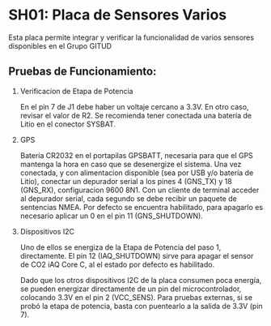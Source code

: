 # SH01: Placa de Sensores Varios

Esta placa permite integrar y verificar la funcionalidad de varios sensores disponibles en el Grupo GITUD

## Pruebas de Funcionamiento:

1. Verificacion de Etapa de Potencia
   
   En el pin 7 de J1 debe haber un voltaje cercano a 3.3V. En otro caso, revisar el valor de R2. Se recomienda tener conectada una batería de Litio en el conector SYSBAT.

2. GPS
   
   Batería CR2032 en el portapilas GPSBATT, necesaria para que el GPS mantenga la hora en caso que se desenergize el sistema. Una vez conectada, y con alimentacion disponible (sea por USB y/o batería de Litio), conectar un depurador serial a los pines 4 (GNS_TX) y 18 (GNS_RX), configuracion 9600 8N1. Con un cliente de terminal acceder al depurador serial, cada segundo se debe recibir un paquete de sentencias NMEA. Por defecto se encuentra habilitado, para apagarlo es necesario aplicar un 0 en el pin 11 (GNS_SHUTDOWN).

3. Dispositivos I2C
   
   Uno de ellos se energiza de la Etapa de Potencia del paso 1, directamente. El pin 12 (IAQ_SHUTDOWN) sirve para apagar el sensor de CO2 iAQ Core C, al el estado por defecto es habilitado.

   Dado que los otros dispositivos I2C de la placa consumen poca energía, se pueden energizar directamente de un pin del microcontrolador, colocando 3.3V en el pin 2 (VCC_SENS). Para pruebas externas, si se probó la etapa de potencia, basta con puentearlo a la salida de 3.3V (pin 7).